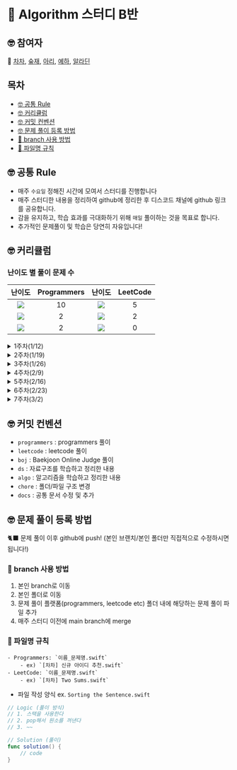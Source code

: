 # 🤔 Algorithm 스터디 B반

## 🤓 참여자

🚀 [차차](https://github.com/ChaminLee), [숲재](https://github.com/forestjae), [아리](https://github.com/leeari95), [예하](https://github.com/ye-ha), [알라딘](https://github.com/junbangg?tab=overview&from=2021-12-01&to=2021-12-31)

## 목차 
- [🤓 공통 Rule](#공통룰)
- [🤓 커리큘럼](#커리큘럼)
- [🤓 커밋 컨벤션](#커밋컨벤션)
- [🤓 문제 풀이 등록 방법](#문제풀이등록방법)
- [🌴 branch 사용 방법](#브랜치사용방법)
- [📑 파일명 규칙](#파일명규칙)


<a name="공통룰"></a>
## 🤓 공통 Rule

- 매주 `수요일` 정해진 시간에 모여서 스터디를 진행합니다
- 매주 스터디한 내용을 정리하여 github에 정리한 후 디스코드 채널에 github 링크를 공유합니다. 
- 감을 유지하고, 학습 효과를 극대화하기 위해 `매일` 풀이하는 것을 목표로 합니다.
- 추가적인 문제풀이 및 학습은 당연히 자유입니다!

<a name="커리큘럼"></a>
## 🤓 커리큘럼 

### 난이도 별 풀이 문제 수 

|난이도|Programmers|난이도|LeetCode|
|:---:|:---:|:---:|:---:|
|<img src= "https://img.shields.io/badge/-Lv.%201-brightgreen">|10|<img src= "https://img.shields.io/badge/-Easy-success">|5|
|<img src= "https://img.shields.io/badge/-Lv.%202-orange">|2|<img src= "https://img.shields.io/badge/-Medium-orange">|2|
|<img src= "https://img.shields.io/badge/-Lv.%203-ff69b4">|2|<img src= "https://img.shields.io/badge/-Hard-red">|0|      

<details>
<summary> 1주차(1/12) </summary>
<div markdown="1">

|난이도|문제|
|--|--|
|<img src= "https://img.shields.io/badge/-Lv.%201-brightgreen">|[두 개 뽑아서 더하기](https://programmers.co.kr/learn/courses/30/lessons/68644?language=swift)|
|<img src= "https://img.shields.io/badge/-Lv.%201-brightgreen">|[크레인 인형뽑기 게임](https://programmers.co.kr/learn/courses/30/lessons/64061?language=swift)|
|<img src= "https://img.shields.io/badge/-Lv.%201-brightgreen">|[키패드 누르기](https://programmers.co.kr/learn/courses/30/lessons/67256?language=swift)|
|<img src= "https://img.shields.io/badge/-Lv.%201-brightgreen">|[비밀지도](https://programmers.co.kr/learn/courses/30/lessons/17681?language=swift)|    
|<img src= "https://img.shields.io/badge/-Lv.%201-brightgreen">|[없는 숫자 더하기](https://programmers.co.kr/learn/courses/30/lessons/86051?language=swift)|
    
</div>
</details>

<details>
<summary> 2주차(1/19) </summary>
<div markdown="1">

|난이도|문제|
|--|--|
|<img src= "https://img.shields.io/badge/-Lv.%201-brightgreen">|[신규 아이디 추천](https://programmers.co.kr/learn/courses/30/lessons/72410?language=swift)|
|<img src= "https://img.shields.io/badge/-Lv.%201-brightgreen">|[숫자 문자열과 영단어](https://programmers.co.kr/learn/courses/30/lessons/81301?language=swift)|
|<img src= "https://img.shields.io/badge/-Lv.%201-brightgreen">|[실패율](https://programmers.co.kr/learn/courses/30/lessons/42889?language=swift)|
|<img src= "https://img.shields.io/badge/-Lv.%201-brightgreen">|[다트게임](https://programmers.co.kr/learn/courses/30/lessons/17682?language=swift)|    
    
</div>
</details>

<details>
<summary> 3주차(1/26) </summary>
<div markdown="1">

|난이도|문제|
|--|--|
|<img src= "https://img.shields.io/badge/-Lv.%201-brightgreen">|[신고 결과 받기](https://programmers.co.kr/learn/courses/30/lessons/92334?language=swift)|
|<img src= "https://img.shields.io/badge/-Lv.%202-orange">|[K진수에서 소수 개수 구하기](https://programmers.co.kr/learn/courses/30/lessons/92335?language=swift)|
|<img src= "https://img.shields.io/badge/-Lv.%202-orange">|[주차 요금 계산](https://programmers.co.kr/learn/courses/30/lessons/92341?language=swift)|
|<img src= "https://img.shields.io/badge/-Easy-success">|[Water Bottles](https://leetcode.com/problems/water-bottles/)|    
    
</div>
</details>

<details>
<summary> 4주차(2/9) </summary>
<div markdown="1">

- DFS/BFS 문제 풀이     
    
|난이도|문제|
|--|--|
|<img src= "https://img.shields.io/badge/-Easy-success">|[Island Perimeter](https://leetcode.com/problems/island-perimeter/)|
|<img src= "https://img.shields.io/badge/-Easy-success">|[Flood Fill](https://leetcode.com/problems/flood-fill/)|
|<img src= "https://img.shields.io/badge/-Easy-success">|[Find if Path Exists in Graph](https://leetcode.com/problems/find-if-path-exists-in-graph/)|
|Gold 5|[치즈](https://www.acmicpc.net/problem/2636)|    
    
</div>
</details>

<details>
<summary> 5주차(2/16) </summary>
<div markdown="1">

- Two Pointers/Sliding Windows 문제 풀이     
    
|난이도|문제|
|--|--|
|<img src= "https://img.shields.io/badge/-Easy-success">|[Reverse String](https://leetcode.com/problems/reverse-string/)|
|<img src= "https://img.shields.io/badge/-Medium-orange">|[Container With Most Water](https://leetcode.com/problems/container-with-most-water/)|
|Gold 5|[용액](https://www.acmicpc.net/problem/2467)|    
|<img src= "https://img.shields.io/badge/-Medium-orange">|[Longest Substring Without Repeating Characters](https://leetcode.com/problems/longest-substring-without-repeating-characters/)|
|Gold 4|[회전 초밥](https://www.acmicpc.net/problem/15961)|        
    
</div>
</details>

<details>
<summary> 6주차(2/23) </summary>
<div markdown="1">

- Priority Queue 문제 풀이     
    
|난이도|문제|
|--|--|
|<img src= "https://img.shields.io/badge/-Lv.%203-ff69b4">|[디스크 컨트롤러](https://programmers.co.kr/learn/courses/30/lessons/42627?language=swift)|
|<img src= "https://img.shields.io/badge/-Lv.%203-ff69b4">|[이중 우선순위 큐](https://programmers.co.kr/learn/courses/30/lessons/42628?language=swift)|
|Gold 4|[회전 초밥](https://www.acmicpc.net/problem/15961)|  
|Gold 5|[최소 회의실 개수](https://www.acmicpc.net/problem/19598)|      
    
</div>
</details>

<details>
<summary> 7주차(3/2) </summary>
<div markdown="1">

- Greedy 문제 풀이     
    
|난이도|문제|
|--|--|
|<img src= "https://img.shields.io/badge/-Lv.%201-brightgreen">|[체육복](https://programmers.co.kr/learn/courses/30/lessons/42862?language=swift)|
|<img src= "https://img.shields.io/badge/-Lv.%202-orange">|[조이스틱](https://programmers.co.kr/learn/courses/30/lessons/42860?language=swift)|
|<img src= "https://img.shields.io/badge/-Lv.%202-orange">|[큰 수 만들기](https://programmers.co.kr/learn/courses/30/lessons/42883?language=swift)|  
|<img src= "https://img.shields.io/badge/-Lv.%203-ff69b4">|[섬 연결하기](https://programmers.co.kr/learn/courses/30/lessons/42861?language=swift)|      
    
</div>
</details>

<a name="커밋컨벤션"></a>

## 🤓 커밋 컨벤션

- `programmers` : programmers 풀이
- `leetcode` : leetcode 풀이
- `boj` : Baekjoon Online Judge 풀이
- `ds` : 자료구조를 학습하고 정리한 내용
- `algo` : 알고리즘을 학습하고 정리한 내용
- `chore` : 폴더/파일 구조 변경
- `docs` : 공통 문서 수정 및 추가

<a name="문제풀이등록방법"></a>

## 🤓 문제 풀이 등록 방법

🐈‍⬛ 문제 풀이 이후 github에 push!
(본인 브랜치/본인 폴더만 직접적으로 수정하시면 됩니다!)

<a name="브랜치사용방법"></a>

### 🌴 branch 사용 방법

1. 본인 branch로 이동
2. 본인 폴더로 이동
3. 문제 풀이 플랫폼(programmers, leetcode etc) 폴더 내에 해당하는 문제 풀이 파일 추가
4. 매주 스터디 이전에 main branch에 merge

<a name="파일명규칙"></a>

### 📑 파일명 규칙
    - Programmers: `이름_문제명.swift`
        - ex) `[차차] 신규 아이디 추천.swift`
    - LeetCode: `이름_문제명.swift`
        - ex) `[차차] Two Sums.swift`

- 파일 작성 양식
ex. `Sorting the Sentence.swift`

```swift
// Logic (풀이 방식)
// 1. 스택을 사용한다
// 2. pop해서 원소를 꺼낸다
// 3. ~~ 

// Solution (풀이) 
func solution() {
    // code 
}
```

